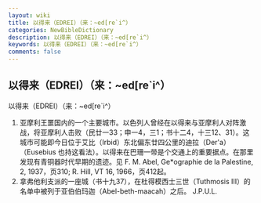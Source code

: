 ```yaml
---
layout: wiki
title: 以得来（EDREI）（来：~ed[re`i^）
categories: NewBibleDictionary
description: 以得来（EDREI）（来：~ed[re`i^）
keywords: 以得来（EDREI）（来：~ed[re`i^）
comments: false
---
```


## 以得来（EDREI）（来：~ed[re`i^）



以得来（EDREI）（来：~ed[re`i^）
1. 亚摩利王噩国内的一个主要城市。以色列人曾经在以得来与亚摩利人对阵激战，将亚摩利人击败（民廿一33；申一4，三1；书十二4，十三12、31）。这城市可能即今日位于艾比（Irbid）东北偏东廿四公里的迪拉（Der'a）（Eusebius 也持这看法）。以得来在巴珊一带是个交通上的重要据点。在那里发现有青铜器时代早期的遗迹。见 F. M. Abel, Ge*ographie de la Palestine, 2, 1937，页310; R. Hill, VT 16, 1966，页412起。
2. 拿弗他利支派的一座城（书十九37），在杜得模西士三世（Tuthmosis III）的名单中被列于亚伯伯玛迦（Abel-beth-maacah）之后。
J.P.U.L.




